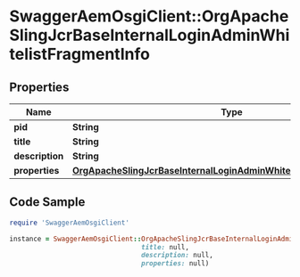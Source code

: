 # SwaggerAemOsgiClient::OrgApacheSlingJcrBaseInternalLoginAdminWhitelistFragmentInfo

## Properties

Name | Type | Description | Notes
------------ | ------------- | ------------- | -------------
**pid** | **String** |  | [optional] 
**title** | **String** |  | [optional] 
**description** | **String** |  | [optional] 
**properties** | [**OrgApacheSlingJcrBaseInternalLoginAdminWhitelistFragmentProperties**](OrgApacheSlingJcrBaseInternalLoginAdminWhitelistFragmentProperties.md) |  | [optional] 

## Code Sample

```ruby
require 'SwaggerAemOsgiClient'

instance = SwaggerAemOsgiClient::OrgApacheSlingJcrBaseInternalLoginAdminWhitelistFragmentInfo.new(pid: null,
                                 title: null,
                                 description: null,
                                 properties: null)
```


